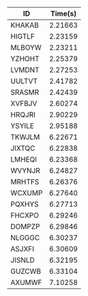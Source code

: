 |ID|Time(s)|
|-|-|
|KHAKAB|2.21663|
|HIGTLF|2.23159|
|MLBOYW|2.23211|
|YZHOHT|2.25379|
|LVMDNT|2.27253|
|UULTVT|2.41782|
|SRASMR|2.42439|
|XVFBJV|2.60274|
|HRQJRI|2.90229|
|YSYILE|2.95188|
|TKWJLM|6.22671|
|JIXTQC|6.22838|
|LMHEQI|6.23368|
|WVYNJR|6.24827|
|MRHTFS|6.26376|
|WCXUMP|6.27640|
|PQXHYS|6.27713|
|FHCXPO|6.29246|
|DOMPZP|6.29846|
|NLGGGC|6.30237|
|ASJXFI|6.30609|
|JISNLD|6.32195|
|GUZCWB|6.33104|
|AXUMWF|7.10258|
